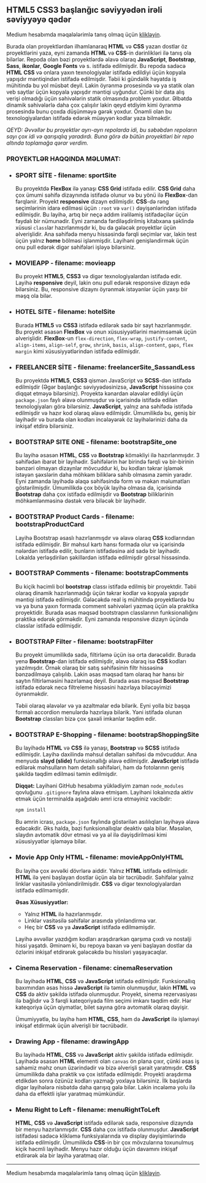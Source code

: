 ## HTML5 CSS3 başlanğıc səviyyədən irəli səviyyəyə qədər
Medium hesabımda məqalələrimlə tanış olmaq üçün [klikləyin](https://medium.com/@rasuljangirli).

Burada olan proyektlərdən ilhamlanaraq **HTML** və **CSS** yazan dostlar öz proyektlərini yaza, eyni zamanda **HTML** və **CSS**-in dərinlikləri ilə tanış ola bilərlər. Repoda olan bəzi proyektlərdə əlavə olaraq **JavaScript**, **Bootstrap**, **Sass**, **ikonlar**, **Google Fonts** və s. istifadə edilmişdir. Bu repoda sadəcə **HTML** **CSS** və onlara yaxın texnologiyalar istifadə edildiyi üçün kopyala yapışdır məntiqindən istifadə edilmişdir. Təbii ki gündəlik həyatda iş mühitində bu yol müsbət deyil. Lakin öyrənmə prosesində və ya statik olan veb saytlar üçün kopyala yapışdır məntiqi uyğundur. Çünki bir data alış verişi olmadığı üçün səhivələrin statik olmasında problem yoxdur. Əlbətdə dinamik səhivələrlə daha çox çalışılır lakin qeyd etdiyim kimi öyrənmə prosesində bunu çoxda düşünməyə gərək yoxdur. Önəmli olan bu texnologiyalardan istifadə edərək müəyyən kodlar yaza bilməkdir.

*QEYD: Əvvəllər bu proyektlər ayrı-ayrı repolarda idi, bu səbəbdən repoların sayı çox idi və qarışıqlıq yaradırdı. Buna görə də bütün proyektləri bir repo altında toplamağa qərar verdim.*

### PROYEKTLƏR HAQQINDA MƏLUMAT:

* ### SPORT SİTE - filename: sportSite

  Bu proyektdə **FlexBox** ilə yanaşı **CSS Grid** istifadə edilir. **CSS Grid** daha çox ümumi səhifə dizaynında istifadə olunur və bu yönü ilə **FlexBox**-dan fərqlənir. Proyekt **responsive** dizayn edilmişdir. **CSS**-də rəng seçimlərinin idarə edilməsi üçün `:root` və `var()` dəyişənlərindən istifadə edilmişdir. Bu layihə, artıq bir neçə addım irəliləmiş istifadəçilər üçün faydalı bir nümunədir. Eyni zamanda fərdiləşdirilmiş kitabxana şəklində xüsusi `class`lar hazırlanmışdır ki, bu da gələcək proyektlər üçün əlverişlidir. Ana səhifədə menyu hissəsində fərqli seçimlər var, lakin test üçün yalnız **home** bölməsi işlənmişdir. Layihəni genişləndirmək üçün onu pull edərək digər səhifələri işləyə bilərsiniz.


* ### MOVIEAPP - filename: movieapp

  Bu proyekt **HTML5**, **CSS3** və digər texnologiyalardan istifadə edir. Layihə **responsive** deyil, lakin onu pull edərək responsive dizayn edə bilərsiniz. Bu, responsive dizaynı öyrənmək istəyənlər üçün yaxşı bir məşq ola bilər.


* ### HOTEL SITE - filename: hotelSite 

  Burada **HTML5** və **CSS3** istifadə edilərək sadə bir sayt hazırlanmışdır. Bu proyekt əsasən **FlexBox** və onun xüsusiyyətlərini mənimsəmək üçün əlverişlidir. **FlexBox**-un `flex-direction`, `flex-wrap`, `justify-content`, `align-items`, `align-self`, `grow`, `shrink`, `basis`, `align-content`, `gaps`, `flex margin` kimi xüsusiyyətlərindən istifadə edilmişdir.


* ### FREELANCER SİTE - filename: freelancerSite_SassandLess

  Bu proyektdə **HTML5**, **CSS3**  qismən JavaScript və **SCSS**-dən istifadə edilmişdir (Əgər başlanğıc səviyyədəsinizsə, **JavaScript** hissəsinə çox diqqət etməyə bilərsiniz). Proyektə kənardan əlavələr edildiyi üçün `package.json` faylı əlavə olunmuşdur və içərisində istifadə edilən texnologiyaları görə bilərsiniz. **JavaScript**, yalnız ana səhifədə istifadə edilmişdir və hazır kod olaraq əlavə edilmişdir. Ümumilikdə bu, geniş bir layihədir və burada olan kodları incələyərək öz layihələrinizi daha da inkişaf etdirə bilərsiniz.


* ### BOOTSTRAP SITE ONE - filename: bootstrapSite_one

  Bu layihə əsasən **HTML**, **CSS** və **Bootstrap** köməkliyi ilə hazırlanmışdır. 3 səhifədən ibarət bir layihədir. Səhifələrin hər birində fərqli və bir-birinin bənzəri olmayan dizaynlar mövcuddur ki, bu kodları təkrar işləmək istəyən şəxslərin daha möhkəm biliklərə sahib olmasına zəmin yaradır. Eyni zamanda layihədə əlaqə səhifəsində form və məkan məlumatları göstərilmişdir. Ümumilikdə çox böyük layihə olmasa da, içərisində **Bootstrap** daha çox istifadə edilmişdir və **Bootstrap** biliklərinin möhkəmlənməsinə dəstək verə biləcək bir layihədir.

* ### BOOTSTRAP Product Cards - filename: bootstrapProductCard

  Layihə Bootstrap əsaslı hazırlanmışdır və əlavə olaraq **CSS** kodlarından istifadə edilmişdir. Bir məhsul kartı hansı formada olur və içərisində nələrdən istifadə edilir, bunların istifadəsinə aid sadə bir layihədir. Lokalda yerləşdirilən şəkillərdən istifadə edilmişdir görsəl hissəsində.

* ### BOOTSTRAP Comments - filename: bootstrapComments

  Bu kiçik həcimli bol **bootstrap** classı istifadə edilmiş bir proyektdir. Təbii olaraq dinamik hazırlanmadığı üçün təkrar kodlar və kopyala yapışdır məntiqi istifadə edilmişdir. Gələcəkdə real iş mühitində proyektlərdə bu və ya buna yaxın formada comment səhivələri yazmaq üçün əla praktika proyektidir. Burada əsas məqsəd bootstrapın classlarının funksionallığını praktika edərək görməkdir. Eyni zamanda responsive dizayn üçündə classlar istifadə edilmişdir.

* ### BOOTSTRAP Filter - filename: bootstrapFilter

  Bu proyekt ümumilikdə sadə, filtirləmə üçün isə orta dərəcəlidir. Burada yenə **Bootstrap**-dan istifadə edilmişdir, əlavə olaraq isə **CSS** kodları yazılmışdır. Örnək olaraq bir satış səhifəsinin filtr hissəsinə bənzədilməyə çalışılıb. Lakin əsas məqsəd tam olaraq hər hansı bir saytın filtirləməsini hazırlamaq deyil. Burada əsas məqsəd **Bootstrap** istifadə edərək necə filtreleme hissəsini hazırlaya biləcəyimizi öyrənməkdir. 

  Təbii olaraq əlavələr və ya azaltmalar edə bilərik. Eyni yolla biz başqa formalı accordion menulərdə hazırlaya bilərik. Yəni istifadə olunan **Bootstrap** classları bizə çox şaxəli imkanlar təqdim edir.


* ### BOOTSTRAP E-Shopping - filename: bootstrapShoppingSite

  Bu layihədə **HTML** və **CSS** ilə yanaşı, **Bootstrap** və **SCSS** istifadə edilmişdir. Layihə daxilində məhsul detalları səhifəsi də mövcuddur. Ana menyuda **slayd (slide)** funksionallığı əlavə edilmişdir. **JavaScript** istifadə edilərək məhsulların həm detallı səhifələri, həm də fotolarının geniş şəkildə təqdim edilməsi təmin edilmişdir.

  **Diqqət:** Layihəni GitHub hesabıma yüklədiyim zaman `node_modules` qovluğunu `.gitignore` faylına əlavə etmişəm. Layihəni lokalınızda aktiv etmək üçün terminalda aşağıdakı əmri icra etməyiniz vacibdir:

  ```cmd
  npm install
  ```
  Bu əmrin icrası, `package.json` faylında göstərilən asılılıqları layihəyə əlavə edəcəkdir. Əks halda, bəzi funksionallıqlar deaktiv qala bilər. Məsələn, slaydın avtomatik dövr etməsi və ya əl ilə dəyişdirilməsi kimi xüsusiyyətlər işləməyə bilər.


* ### Movie App Only HTML - filename: movieAppOnlyHTML

  Bu layihə çox əvvəlki dövrlərə aiddir. Yalnız **HTML** istifadə edilmişdir. **HTML** ilə yeni başlayan dostlar üçün əla bir təcrübədir. Səhifələr yalnız linklər vasitəsilə yönləndirilmişdir. **CSS** və digər texnologiyalardan istifadə edilməmişdir.

  **Əsas Xüsusiyyətlər:**
  - Yalnız **HTML** ilə hazırlanmışdır.
  - Linklər vasitəsilə səhifələr arasında yönləndirmə var.
  - Heç bir **CSS** və ya **JavaScript** istifadə edilməmişdir.

  Layihə əvvəllər yazdığım kodları araşdırarkən qarşıma çıxdı və nostalji hissi yaşatdı. Əminəm ki, bu repoya baxan və yeni başlayan dostlar da özlərini inkişaf etdirərək gələcəkdə bu hissləri yaşayacaqlar.


* ### Cinema Reservation - filename: cinemaReservation
  
  Bu layihədə **HTML**, **CSS** və **JavaScript** istifadə edilmişdir. Funksionallıq baxımından əsas hissə **JavaScript** ilə təmin olunmuşdur, lakin **HTML** və **CSS** də aktiv şəkildə istifadə olunmuşdur. Proyekt, sinema rezervasiyası ilə bağlıdır və 3 fərqli kateqoriyada film seçimi imkanı təqdim edir. Hər kateqoriya üçün qiymətlər, bilet sayına görə avtomatik olaraq dəyişir.

  Ümumiyyətlə, bu layihə həm **HTML**, **CSS**, həm də **JavaScript** ilə işləməyi inkişaf etdirmək üçün əlverişli bir təcrübədir.


* ### Drawing App - filename: drawingApp

  Bu layihədə **HTML**, **CSS** və **JavaScript** aktiv şəkildə istifadə edilmişdir. Layihədə əsasən **HTML** elementi olan `canvas` ön plana çıxır, çünki əsas iş sahəmiz məhz onun üzərindədir və bizə əlverişli şərait yaratmışdır. **CSS** ümumilikdə daha praktik və çox istifadə edilmişdir. Proyekti araşdırma etdikdən sonra özünüz kodları yazmağı yoxlaya bilərsiniz. İlk başlarda digər layihələrə nisbətdə daha qarışıq gələ bilər. Lakin incələmə yolu ilə daha da effektli işlər yaratmaq mümkündür.


* ### Menu Right to Left - filename: menuRightToLeft

  **HTML**, **CSS** və **JavaScript** istifadə edilərək sadə, responsive dizaynda bir menyu hazırlanmışdır. **CSS** daha çox istifadə olunmuşdur. **JavaScript** istifadəsi sadəcə klikləmə funksiyalarında və display dəyişimlərində istifadə edilmişdir. Ümumilikdə **CSS**-in bir çox mövzularına toxunulmuş kiçik həcmli layihədir. Menyu hazır olduğu üçün davamını inkişaf etdirərək əla bir layihə yaratmaq olar.



---

Medium hesabımda məqalələrimlə tanış olmaq üçün [klikləyin](https://medium.com/@rasuljangirli).
